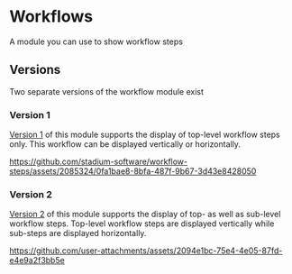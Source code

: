 # Workflows

A module you can use to show workflow steps

## Versions

Two separate versions of the workflow module exist

### Version 1

[Version 1](/v1) of this module supports the display of top-level workflow steps only. This workflow can be displayed vertically or horizontally. 

https://github.com/stadium-software/workflow-steps/assets/2085324/0fa1bae8-8bfa-487f-9b67-3d43e8428050

### Version 2

[Version 2](/v2) of this module supports the display of top- as well as sub-level workflow steps. Top-level workflow steps are displayed vertically while sub-steps are displayed horizontally. 

https://github.com/user-attachments/assets/2094e1bc-75e4-4e05-87fd-e4e9a2f3bb5e

